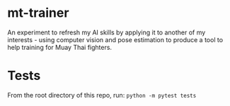 # mt-trainer
An experiment to refresh my AI skills by applying it to another of my interests - using computer vision and pose estimation to produce a tool to help training for Muay Thai fighters. 


# Tests
From the root directory of this repo, run:
`python -m pytest tests`